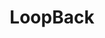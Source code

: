---
git: https://github.com/strongloop/loopback
logohandle: loopbackio
sort: loopback
title: LoopBack
website: https://loopback.io/
---